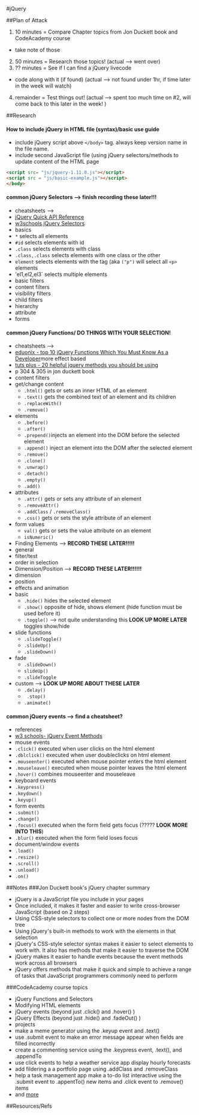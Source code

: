 #jQuery

##Plan of Attack
1. 10 minutes = Compare Chapter topics from Jon Duckett book and CodeAcademy course
  * take note of those
2. 50 minutes = Research those topics! (actual --> went over)
3. ?? minutes = See if I can find a jQuery livecode
  * code along with it (if found) (actual --> not found under 1hr, if time later in the week will watch)
4. remainder = Test things out! (actual --> spent too much time on #2, will come back to this later in the week! )

##Research
#### How to include jQuery in HTML file (syntax)/basic use guide
* include jQuery script above `</body>` tag. always keep version name in the file name. 
* include second JavaScript file (using jQuery selectors/methods to update content of the HTML page
```html
<script src= "js/jquery-1.11.0.js"></script>
<script src = "js/basic-example.js"></script>
</body>
```

#### common jQuery Selectors --> **finish recording these later!!!**
* cheatsheets --> 
 * [jQuery Quick API Reference](https://oscarotero.com/jquery/)
 * [w3schools jQuery Selectors](http://www.w3schools.com/jquery/jquery_ref_selectors.asp)
* basics
 * `*` selects all elements
 * `#id` selects elements with id
 * `.class` selects elements with class
 * `.class,.class` selects elements with one class or the other
 * `element` selects elements with the tag (aka `("p")` will select all `<p>` elements
 * 'el1,el2,el3` selects multiple elements
* basic filters
* content filters
* visibility filters
* child filters
* hierarchy
* attribute
* forms

#### common jQuery Functions/ DO THINGS WITH YOUR SELECTION!
* cheatsheets -->
 * [eduonix - top 10 jQuery Functions Which You Must Know As a Developer](https://www.eduonix.com/blog/web-programming-tutorials/top-10-jquery-functions-which-you-must-know-as-a-developer/)more effect based
 * [tuts plus - 20 helpful jquery methods you should be using](http://code.tutsplus.com/tutorials/20-helpful-jquery-methods-you-should-be-using--net-10521)
 * p 304 & 305 in jon duckett book
* content filters
 * get/change content
    * `.html()` gets or sets an inner HTML of an element
    * `.text()` gets the combined text of an element and its children
    * `.replaceWith()`
    * `.remove()`
 * elements
    *  `.before()`
    *  `.after()`
    *  `.prepend()`injects an element into the DOM before the selected element
    *  `.append()` inject an element into the DOM after the selected element
    *  `.remove()`
    *  `.clone()`
    *  `.unwrap()`
    *  `.detach()`
    *  `.empty()`
    *  `.add()`
 * attributes
    * `.attr()` gets or sets any attribute of an element
    * `.removeAttr()`
    * `.addClass` / `.removeClass()`
    * `.css()` gets or sets the style attribute of an element
 * form values
    * `val()` gets or sets the value attribute on an element
    * `isNumeric()`
* Finding Elements --> **RECORD THESE LATER!!!!!**
 * general
 * filter/test
 * order in selection
* Dimension/Position --> **RECORD THESE LATER!!!!!!**
 * dimension
 * position
* effects and animation
 * basic
    * `.hide()` hides the selected element
    * `.show()` opposite of hide, shows element (hide function must be used before it)
    * `.toggle()` --> not quite understanding this **LOOK UP MORE LATER** toggles show/hide
 * slide functions
    * `.slideToggle()`
    * `.slideUp()`
    * `.slideDown()`
 * fade
    * `.slideDown()`
    * `slideUp()`
    * `.slideToggle`
 * custom --> **LOOK UP MORE ABOUT THESE LATER**
    * `.delay()` 
    * ` .stop()`
    * `.animate()`

#### common jQuery events --> find a cheatsheet?
* references
 * [w3 schools- jQuery Event Methods](http://www.w3schools.com/jquery/jquery_events.asp) 
* mouse events
 * `.click()` executed when user clicks on the html element
 * `.dblclick()` executed when user doubleclicks on html element
 * `.mouseenter()` executed when mouse pointer enters the html element
 * `.mouseleave()` executed when mouse pointer leaves the html element
 * `.hover()` combines mouseenter and mouseleave
* keyboard events
 * `.keypress()`
 * `.keydown()`
 * `.keyup()`
* form events
 * `.submit()`
 * `.change()`
 * `.focus()` executed when the form field gets focus (????? **LOOK MORE INTO THIS**)
 * `.blur()` executed when the form field loses focus
* document/window events
 * `.load()`
 * `.resize()`
 * `.scroll()`
 * `.unload()`
* `.on()` 




##Notes
###Jon Duckett book's jQuery chapter summary
* jQuery is a JavaScript file you include in your pages
* Once included, it makes it faster and easier to write cross-browser JavaScript (based on 2 steps)
 * Using CSS-style selectors to collect one or more nodes from the DOM tree
 * Using jQuery's built-in methods to work with the elements in that selection
* jQuery's CSS-style selector syntax makes it easier to select elements to work with. It also has methods that make it easier to traverse the DOM
* jQuery makes it easier to handle events because the event methods work across all browsers
* jQuery offers methods that make it quick and simple to achieve a range of tasks that JavaScript programmers commonly need to perform

###CodeAcademy course topics
* jQuery Functions and Selectors
* Modifying HTML elements
* jQuery events (beyond just .click() and .hover() )
* jQuery Effects (beyond just .hide() and .fadeOut() )
* projects
 * make a meme generator using the .keyup event and .text()
 * use .submit event to make an error message appear when fields are filled incorrectly
 * create a commenting service using the .keypress event, .text(), and .appendTo
 * use click events to help a weather service app display hourly forecasts
 * add fildering a a portfolio page using .addClass and .removeClass
 * help a task management app make a to-do list interactive using the .submit event to .appentTo() new items and .click event to .remove() items
 * and [more](https://www.codecademy.com/learn/jquery)
 
##Resources/Refs
